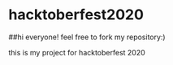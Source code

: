 # hacktoberfest2020
##hi everyone! feel free to fork my repository:)


this is my project for hacktoberfest 2020
